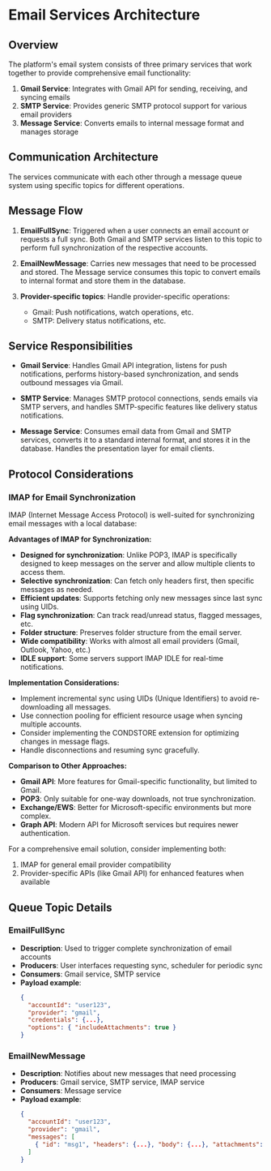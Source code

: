 # Email Services Architecture

## Overview

The platform's email system consists of three primary services that work together to provide comprehensive email functionality:

1. **Gmail Service**: Integrates with Gmail API for sending, receiving, and syncing emails 
2. **SMTP Service**: Provides generic SMTP protocol support for various email providers
3. **Message Service**: Converts emails to internal message format and manages storage

## Communication Architecture

The services communicate with each other through a message queue system using specific topics for different operations.

## Message Flow

1. **EmailFullSync**: Triggered when a user connects an email account or requests
   a full sync. Both Gmail and SMTP services listen to this topic to perform
   full synchronization of the respective accounts.

2. **EmailNewMessage**: Carries new messages that need to be processed and stored.
   The Message service consumes this topic to convert emails to internal format
   and store them in the database.

3. **Provider-specific topics**: Handle provider-specific operations:
   - Gmail: Push notifications, watch operations, etc.
   - SMTP: Delivery status notifications, etc.

## Service Responsibilities

- **Gmail Service**: Handles Gmail API integration, listens for push notifications,
  performs history-based synchronization, and sends outbound messages via Gmail.

- **SMTP Service**: Manages SMTP protocol connections, sends emails via SMTP servers,
  and handles SMTP-specific features like delivery status notifications.

- **Message Service**: Consumes email data from Gmail and SMTP services, converts
  it to a standard internal format, and stores it in the database. Handles the
  presentation layer for email clients.

## Protocol Considerations

### IMAP for Email Synchronization

IMAP (Internet Message Access Protocol) is well-suited for synchronizing email messages with a local database:

**Advantages of IMAP for Synchronization:**
- **Designed for synchronization**: Unlike POP3, IMAP is specifically designed to keep messages on the server and allow multiple clients to access them.
- **Selective synchronization**: Can fetch only headers first, then specific messages as needed.
- **Efficient updates**: Supports fetching only new messages since last sync using UIDs.
- **Flag synchronization**: Can track read/unread status, flagged messages, etc.
- **Folder structure**: Preserves folder structure from the email server.
- **Wide compatibility**: Works with almost all email providers (Gmail, Outlook, Yahoo, etc.)
- **IDLE support**: Some servers support IMAP IDLE for real-time notifications.

**Implementation Considerations:**
- Implement incremental sync using UIDs (Unique Identifiers) to avoid re-downloading all messages.
- Use connection pooling for efficient resource usage when syncing multiple accounts.
- Consider implementing the CONDSTORE extension for optimizing changes in message flags.
- Handle disconnections and resuming sync gracefully.

**Comparison to Other Approaches:**
- **Gmail API**: More features for Gmail-specific functionality, but limited to Gmail.
- **POP3**: Only suitable for one-way downloads, not true synchronization.
- **Exchange/EWS**: Better for Microsoft-specific environments but more complex.
- **Graph API**: Modern API for Microsoft services but requires newer authentication.

For a comprehensive email solution, consider implementing both:
1. IMAP for general email provider compatibility
2. Provider-specific APIs (like Gmail API) for enhanced features when available

## Queue Topic Details

### EmailFullSync
- **Description**: Used to trigger complete synchronization of email accounts
- **Producers**: User interfaces requesting sync, scheduler for periodic sync
- **Consumers**: Gmail service, SMTP service
- **Payload example**:
  ```json
  {
    "accountId": "user123",
    "provider": "gmail",
    "credentials": {...},
    "options": { "includeAttachments": true }
  }
  ```

### EmailNewMessage
- **Description**: Notifies about new messages that need processing
- **Producers**: Gmail service, SMTP service, IMAP service
- **Consumers**: Message service
- **Payload example**:
  ```json
  {
    "accountId": "user123",
    "provider": "gmail",
    "messages": [
      { "id": "msg1", "headers": {...}, "body": {...}, "attachments": [...] }
    ]
  }
  ```